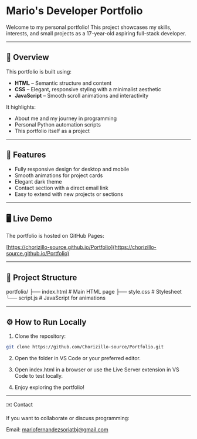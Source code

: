 # Mario's Developer Portfolio

Welcome to my personal portfolio! This project showcases my skills, interests, and small projects as a 17-year-old aspiring full-stack developer.

---

## 🚀 Overview

This portfolio is built using:

- **HTML** – Semantic structure and content
- **CSS** – Elegant, responsive styling with a minimalist aesthetic
- **JavaScript** – Smooth scroll animations and interactivity

It highlights:

- About me and my journey in programming
- Personal Python automation scripts
- This portfolio itself as a project

---

## 🎨 Features

- Fully responsive design for desktop and mobile
- Smooth animations for project cards
- Elegant dark theme
- Contact section with a direct email link
- Easy to extend with new projects or sections

---

## 🖥️ Live Demo

The portfolio is hosted on GitHub Pages:

[https://chorizillo-source.github.io/Portfolio](https://chorizillo-source.github.io/Portfolio)

---

## 📂 Project Structure

portfolio/
├── index.html # Main HTML page
├── style.css # Stylesheet
└── script.js # JavaScript for animations

---

## ⚙️ How to Run Locally

1. Clone the repository:

```bash
git clone https://github.com/Chorizillo-source/Portfolio.git
```
2. Open the folder in VS Code or your preferred editor.

3. Open index.html in a browser or use the Live Server extension in VS Code to test locally.

4. Enjoy exploring the portfolio!

---

✉️ Contact

If you want to collaborate or discuss programming:

Email: mariofernandezsoriatbj@gmail.com
